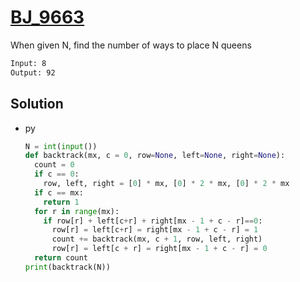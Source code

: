 # [BJ_9663](https://acmicpc.net/problem/9663)

When given N, find the number of ways to place N queens

```txt
Input: 8
Output: 92
```

## Solution

* py

  ```py
  N = int(input())
  def backtrack(mx, c = 0, row=None, left=None, right=None):
    count = 0
    if c == 0:
      row, left, right = [0] * mx, [0] * 2 * mx, [0] * 2 * mx
    if c == mx:
      return 1
    for r in range(mx):
      if row[r] + left[c+r] + right[mx - 1 + c - r]==0:
        row[r] = left[c+r] = right[mx - 1 + c - r] = 1
        count += backtrack(mx, c + 1, row, left, right)
        row[r] = left[c + r] = right[mx - 1 + c - r] = 0
    return count
  print(backtrack(N))
  ```
